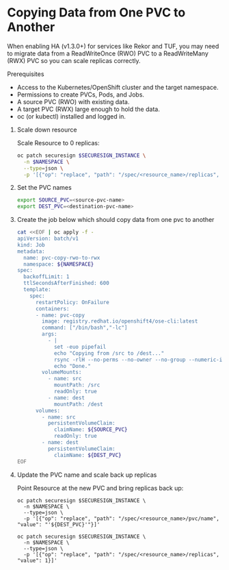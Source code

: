# Copying Data from One PVC to Another
When enabling HA (v1.3.0+) for services like Rekor and TUF, you may need to migrate data from a ReadWriteOnce (RWO) PVC to a ReadWriteMany (RWX) PVC so you can scale replicas correctly.

Prerequisites
* Access to the Kubernetes/OpenShift cluster and the target namespace.
* Permissions to create PVCs, Pods, and Jobs.
* A source PVC (RWO) with existing data.
* A target PVC (RWX) large enough to hold the data.
* oc (or kubectl) installed and logged in.

1. Scale down resource

      Scale Resource to 0 replicas:
      ```sh
      oc patch securesign $SECURESIGN_INSTANCE \
        -n $NAMESPACE \
        --type=json \
        -p '[{"op": "replace", "path": "/spec/<resource_name>/replicas", "value": 0}]'
      ```

2. Set the PVC names
      ```sh
      export SOURCE_PVC=<source-pvc-name>
      export DEST_PVC=<destination-pvc-name>
      ```

3. Create the job below which should copy data from one pvc to another

      ```sh
      cat <<EOF | oc apply -f -
      apiVersion: batch/v1
      kind: Job
      metadata:
        name: pvc-copy-rwo-to-rwx
        namespace: ${NAMESPACE}
      spec:
        backoffLimit: 1
        ttlSecondsAfterFinished: 600
        template:
          spec:
            restartPolicy: OnFailure
            containers:
            - name: pvc-copy
              image: registry.redhat.io/openshift4/ose-cli:latest
              command: ["/bin/bash","-lc"]
              args:
                - |
                  set -euo pipefail
                  echo "Copying from /src to /dest..."
                  rsync -rlH --no-perms --no-owner --no-group --numeric-ids /src/ /dest/
                  echo "Done."
              volumeMounts:
                - name: src
                  mountPath: /src
                  readOnly: true
                - name: dest
                  mountPath: /dest
            volumes:
              - name: src
                persistentVolumeClaim:
                  claimName: ${SOURCE_PVC}
                  readOnly: true
              - name: dest
                persistentVolumeClaim:
                  claimName: ${DEST_PVC}
      EOF
      ```

4. Update the PVC name and scale back up replicas

      Point Resource at the new PVC and bring replicas back up:
      ```
      oc patch securesign $SECURESIGN_INSTANCE \
        -n $NAMESPACE \
        --type=json \
        -p '[{"op": "replace", "path": "/spec/<resource_name>/pvc/name", "value": "'${DEST_PVC}'"}]'

      oc patch securesign $SECURESIGN_INSTANCE \
        -n $NAMESPACE \
        --type=json \
        -p '[{"op": "replace", "path": "/spec/<resource_name>/replicas", "value": 1}]'
      ```
